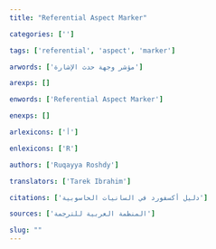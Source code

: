 ```yaml
---
title: "Referential Aspect Marker"

categories: ['']

tags: ['referential', 'aspect', 'marker']

arwords: ['مؤشر وجهة حدث اﻹشارة']

arexps: []

enwords: ['Referential Aspect Marker']

enexps: []

arlexicons: ['أ']

enlexicons: ['R']

authors: ['Ruqayya Roshdy']

translators: ['Tarek Ibrahim']

citations: ['دليل أكسفورد في السانيات الحاسوبية']

sources: ['المنظمة العربية للترجمة']

slug: ""
---
```

